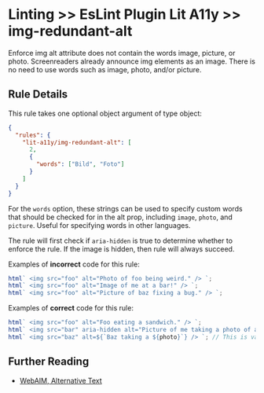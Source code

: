 # Linting >> EsLint Plugin Lit A11y >> img-redundant-alt

Enforce img alt attribute does not contain the words image, picture, or photo. Screenreaders already announce img elements as an image. There is no need to use words such as image, photo, and/or picture.

## Rule Details

This rule takes one optional object argument of type object:

```json
{
  "rules": {
    "lit-a11y/img-redundant-alt": [
      2,
      {
        "words": ["Bild", "Foto"]
      }
    ]
  }
}
```

For the `words` option, these strings can be used to specify custom words that should be checked for in the alt prop, including `image`, `photo`, and `picture`. Useful for specifying words in other languages.

The rule will first check if `aria-hidden` is true to determine whether to enforce the rule. If the image is hidden, then rule will always succeed.

Examples of **incorrect** code for this rule:

```js
html` <img src="foo" alt="Photo of foo being weird." /> `;
html` <img src="foo" alt="Image of me at a bar!" /> `;
html` <img src="foo" alt="Picture of baz fixing a bug." /> `;
```

Examples of **correct** code for this rule:

```js
html` <img src="foo" alt="Foo eating a sandwich." /> `;
html` <img src="bar" aria-hidden alt="Picture of me taking a photo of an image" /> `; // Will pass because it is hidden.
html` <img src="baz" alt=${`Baz taking a ${photo}`} /> `; // This is valid since photo is a variable name.`
```

## Further Reading

- [WebAIM, Alternative Text](https://webaim.org/techniques/alttext/)
